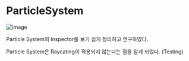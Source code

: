 # ParticleSystem

![image](https://github.com/Osongpodo/ParticleSystem/assets/73912947/7c0329d2-21e9-4f46-bd97-adda288c9927)

Particle System의 Inspector를 보기 쉽게 정리하고 연구하였다.

Particle System은 Raycating이 적용되지 않는다는 점을 알게 되었다. (Testing)
